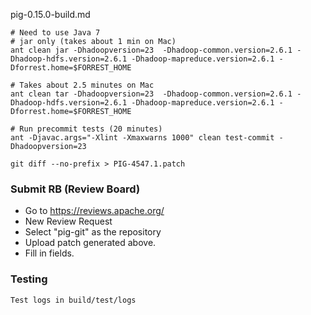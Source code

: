 pig-0.15.0-build.md

```
# Need to use Java 7
# jar only (takes about 1 min on Mac)
ant clean jar -Dhadoopversion=23  -Dhadoop-common.version=2.6.1 -Dhadoop-hdfs.version=2.6.1 -Dhadoop-mapreduce.version=2.6.1 -Dforrest.home=$FORREST_HOME

# Takes about 2.5 minutes on Mac
ant clean tar -Dhadoopversion=23  -Dhadoop-common.version=2.6.1 -Dhadoop-hdfs.version=2.6.1 -Dhadoop-mapreduce.version=2.6.1 -Dforrest.home=$FORREST_HOME

# Run precommit tests (20 minutes)
ant -Djavac.args="-Xlint -Xmaxwarns 1000" clean test-commit -Dhadoopversion=23

git diff --no-prefix > PIG-4547.1.patch
```

### Submit RB (Review Board)
* Go to https://reviews.apache.org/
* New Review Request
* Select "pig-git" as the repository
* Upload patch generated above.
* Fill in fields.


### Testing
```
Test logs in build/test/logs
```